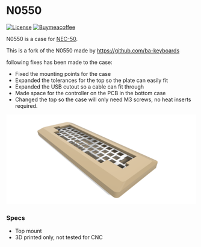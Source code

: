 # N0550

[![License](https://badgen.net/badge/license/CERN-OHL-S-2.0/red)](LICENSE)
[![Buymeacoffee](https://badgen.net/badge/icon/buymeacoffee?icon=buymeacoffee&label)](https://www.buymeacoffee.com/coffeeforba)

N0550 is a case for [NEC-50](https://github.com/calvin-mcd/NEC-50).

This is a fork of the N0550 made by https://github.com/ba-keyboards

following fixes has been made to the case:

- Fixed the mounting points for the case
- Expanded the tolerances for the top so the plate can easily fit
- Expanded the USB cutout so a cable can fit through
- Made space for the controller on the PCB in the bottom case
- Changed the top so the case will only need M3 screws, no heat inserts required.

![N0550 case](images/Case%20-%20n0550%20-%201.png)

### Specs

* Top mount
* 3D printed only, not tested for CNC
